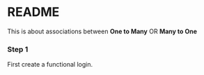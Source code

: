# README
This is about associations between <strong>One to Many</strong> OR <strong>Many to One</strong>

<h3>Step 1</h3>

First create a functional login.
